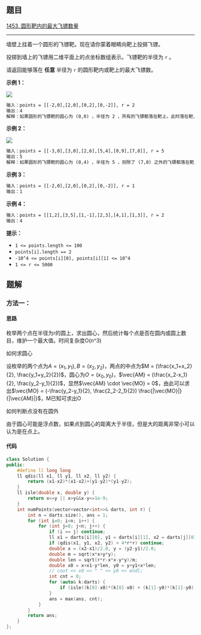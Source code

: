 ## 题目

[1453. 圆形靶内的最大飞镖数量](https://leetcode.cn/problems/maximum-number-of-darts-inside-of-a-circular-dartboard/)

---

墙壁上挂着一个圆形的飞镖靶。现在请你蒙着眼睛向靶上投掷飞镖。

投掷到墙上的飞镖用二维平面上的点坐标数组表示。飞镖靶的半径为 `r` 。

请返回能够落在 **任意** 半径为 `r` 的圆形靶内或靶上的最大飞镖数。

  

**示例 1：**

![](https://assets.leetcode-cn.com/aliyun-lc-upload/uploads/2020/05/16/sample_1_1806.png)

```txt
输入：points = [[-2,0],[2,0],[0,2],[0,-2]], r = 2
输出：4
解释：如果圆形的飞镖靶的圆心为 (0,0) ，半径为 2 ，所有的飞镖都落在靶上，此时落在靶上的飞镖数最大，值为 4 。
```

**示例 2：**

**![](https://assets.leetcode-cn.com/aliyun-lc-upload/uploads/2020/05/16/sample_2_1806.png)**

```txt
输入：points = [[-3,0],[3,0],[2,6],[5,4],[0,9],[7,8]], r = 5
输出：5
解释：如果圆形的飞镖靶的圆心为 (0,4) ，半径为 5 ，则除了 (7,8) 之外的飞镖都落在靶上，此时落在靶上的飞镖数最大，值为 5 。
```

**示例 3：**

```txt
输入：points = [[-2,0],[2,0],[0,2],[0,-2]], r = 1
输出：1
```

**示例 4：**

```txt
输入：points = [[1,2],[3,5],[1,-1],[2,3],[4,1],[1,3]], r = 2
输出：4
```
  

**提示：**

-   `1 <= points.length <= 100`
-   `points[i].length == 2`
-   `-10^4 <= points[i][0], points[i][1] <= 10^4`
-   `1 <= r <= 5000`

  

## 题解

### 方法一：

#### 思路

枚举两个点在半径为r的圆上，求出圆心，然后统计每个点是否在圆内或圆上数目，维护一个最大值。时间复杂度O(n^3)

如何求圆心

设枚举的两个点为$A=(x_1, y_1), B=(x_2, y_2)$，两点的中点为$M = (\frac{x_1+x_2}{2}, \frac{y_1+y_2}{2})$，圆心为$O=(x_0, y_0)$，$\vec{AM} = (\frac{x_2-x_1}{2}, \frac{y_2-y_1}{2})$，显然$\vec{AM} \cdot \vec{MO} = 0$，由此可以求出$\vec{MO} =  (-\frac{y_2-y_1}{2}, \frac{2_2-2_1}{2}) \frac{|\vec{MO}|}{|\vec{AM}|}$，M已知可求出O

如何判断点没有在圆外

由于圆心可能是浮点数，如果点到圆心的距离大于半径，但是大的距离非常小可以认为是在点上。

#### 代码

```cpp
class Solution {
public:
    #define ll long long
    ll qdis(ll x1, ll y1, ll x2, ll y2) {
        return (x1-x2)*(x1-x2)+(y1-y2)*(y1-y2);
    }
    ll isle(double x, double y) {
        return x<=y || x>y&&x-y<=1e-9;
    }
    int numPoints(vector<vector<int>>& darts, int r) {
        int n = darts.size(), ans = 1;
        for (int i=0; i<n; i++) {
            for (int j=0; j<n; j++) {
                if (i == j) continue;
                ll x1 = darts[i][0], y1 = darts[i][1], x2 = darts[j][0], y2 = darts[j][1];
                if (qdis(x1, y1, x2, y2) > 4*r*r) continue;
                double x = (x2-x1)/2.0, y = (y2-y1)/2.0;
                double m = sqrt(x*x+y*y);
                double len = sqrt(r*r-x*x-y*y)/m;
                double x0 = x+x1-y*len, y0 = y+y1+x*len;
                // cout << x0 << " " << y0 << endl;
                int cnt = 0;
                for (auto& k:darts) {
                    if (isle((k[0]-x0)*(k[0]-x0) + (k[1]-y0)*(k[1]-y0), r*r)) cnt++;
                }
                ans = max(ans, cnt);
            }
        } 
        return ans;
    }
};
```
